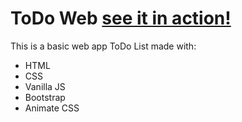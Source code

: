 # ToDo Web [see it in action!](www.google.com)

This is a basic web app ToDo List made with:
* HTML
* CSS
* Vanilla JS
* Bootstrap
* Animate CSS

